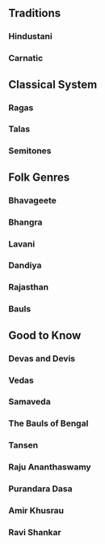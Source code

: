 ## Traditions

### Hindustani

### Carnatic

## Classical System

### Ragas

### Talas

### Semitones

## Folk Genres

### Bhavageete

### Bhangra

### Lavani

### Dandiya

### Rajasthan

### Bauls

## Good to Know
### Devas and Devis
### Vedas
### Samaveda
### The Bauls of Bengal
### Tansen
### Raju Ananthaswamy
### Purandara Dasa
### Amir Khusrau
### Ravi Shankar